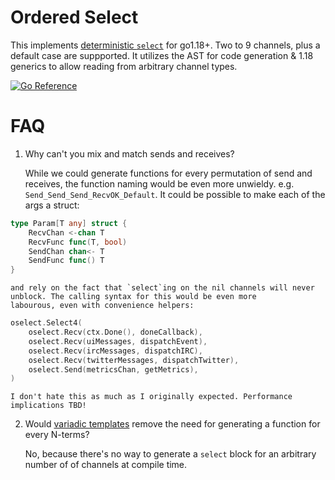 # Ordered Select

This implements [deterministic `select`](https://www.sethvargo.com/what-id-like-to-see-in-go-2/#deterministic-select) for go1.18+.
Two to 9 channels, plus a default case are suppported. It utilizes the AST for code generation & 1.18 generics to allow reading from
arbitrary channel types.

[![Go Reference](https://pkg.go.dev/badge/jonwillia.ms/oselect.svg)](https://pkg.go.dev/jonwillia.ms/oselect)

# FAQ

1. Why can't you mix and match sends and receives?

    While we could generate functions for every permutation of send and receives, the function naming would be even
    more unwieldy. e.g. `Send_Send_Send_RecvOK_Default`. It could be possible to make each of the args a struct:

```go
type Param[T any] struct {
    RecvChan <-chan T
    RecvFunc func(T, bool)
    SendChan chan<- T
    SendFunc func() T
}
```

    and rely on the fact that `select`ing on the nil channels will never unblock. The calling syntax for this would be even more
    labourous, even with convenience helpers:

```go
oselect.Select4(
    oselect.Recv(ctx.Done(), doneCallback),
    oselect.Recv(uiMessages, dispatchEvent),
    oselect.Recv(ircMessages, dispatchIRC),
    oselect.Recv(twitterMessages, dispatchTwitter),
    oselect.Send(metricsChan, getMetrics),
)
```
    I don't hate this as much as I originally expected. Performance implications TBD!

2. Would [variadic templates](https://www.ibm.com/docs/en/zos/2.1.0?topic=only-variadic-templates-c11)
remove the need for generating a function for every N-terms?

    No, because there's no way to generate a `select` block for an arbitrary number of of channels at compile time.